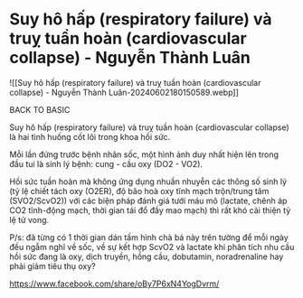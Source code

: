 # Suy hô hấp (respiratory failure) và truỵ tuần hoàn (cardiovascular collapse) - Nguyễn Thành Luân


![[Suy hô hấp (respiratory failure) và truỵ tuần hoàn (cardiovascular collapse) - Nguyễn Thành Luân-20240602180150589.webp]]

BACK TO BASIC  
  
Suy hô hấp (respiratory failure) và truỵ tuần hoàn (cardiovascular collapse) là hai tình huống cốt lõi trong khoa hồi sức.  

Mỗi lần đứng trước bệnh nhân sốc, một hình ảnh duy nhất hiện lên trong đầu tui là sinh lý bệnh: cung - cầu oxy (DO2 - VO2).  

Hồi sức tuần hoàn mà không ứng dụng nhuần nhuyễn các thông số sinh lý (tỷ lệ chiết tách oxy (O2ER), độ bão hoà oxy tĩnh mạch trộn/trung tâm (SVO2/ScvO2)) với các biện pháp đánh giá tưới máu mô (lactate, chênh áp CO2 tĩnh-động mạch, thời gian tái đổ đầy mao mạch) thì rất khó cải thiện tỷ lệ tử vong.  

P/s: đã từng có 1 thời gian dán tấm hình chà bá này trên tường để mỗi ngày đều ngẫm nghĩ về sốc, về sự kết hợp ScvO2 và lactate khi phân tích nhu cầu hồi sức đang là oxy, dịch truyền, hồng cầu, dobutamin, noradrenaline hay phải giảm tiêu thụ oxy?

https://www.facebook.com/share/oBy7P6xN4YogDvrm/